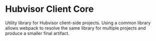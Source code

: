 # Hubvisor Client Core

Utility library for Hubvisor client-side projects.
Using a common library allows webpack to resolve the same library for multiple projects and produce a smaller final artifact.
